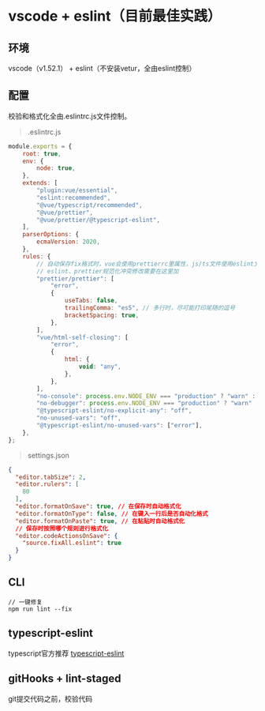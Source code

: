 # vscode + eslint（目前最佳实践）

## 环境

vscode（v1.52.1） + eslint（不安装vetur，全由eslint控制）

## 配置

校验和格式化全由.eslintrc.js文件控制。

> .eslintrc.js 

```javascript
module.exports = {
	root: true,
	env: {
		node: true,
	},
	extends: [
		"plugin:vue/essential",
		"eslint:recommended",
		"@vue/typescript/recommended",
		"@vue/prettier",
		"@vue/prettier/@typescript-eslint",
	],
	parserOptions: {
		ecmaVersion: 2020,
	},
	rules: {
		// 自动保存fix格式时，vue会使用prettierrc里属性，js/ts文件使用eslint文件
		// eslint、prettier规范化冲突修改需要在这里加
		"prettier/prettier": [
			"error",
			{
				useTabs: false,
				trailingComma: "es5", // 多行时，尽可能打印尾随的逗号
				bracketSpacing: true,
			},
		],
		"vue/html-self-closing": [
			"error",
			{
				html: {
					void: "any",
				},
			},
		],
		"no-console": process.env.NODE_ENV === "production" ? "warn" : "off",
		"no-debugger": process.env.NODE_ENV === "production" ? "warn" : "off",
		"@typescript-eslint/no-explicit-any": "off",
		"no-unused-vars": "off",
		"@typescript-eslint/no-unused-vars": ["error"],
	},
};

```

> settings.json

```json
{
  "editor.tabSize": 2,
  "editor.rulers": [
    80
  ],
  "editor.formatOnSave": true, // 在保存时自动格式化
  "editor.formatOnType": false, // 在键入一行后是否自动化格式
  "editor.formatOnPaste": true, // 在粘贴时自动格式化
  // 保存时按照哪个规则进行格式化
  "editor.codeActionsOnSave": {
    "source.fixAll.eslint": true
  }
}
```

## CLI

```
// 一键修复
npm run lint --fix
```

## typescript-eslint

typescript官方推荐 [typescript-eslint](https://github.com/typescript-eslint/typescript-eslint/tree/master/packages/eslint-plugin)

## gitHooks + lint-staged

git提交代码之前，校验代码